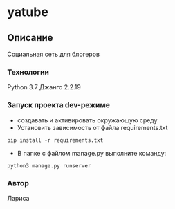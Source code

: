 # yatube
## Описание
Социальная сеть для блогеров
### Технологии
Python 3.7 Джанго 2.2.19
### Запуск проекта dev-режиме
 - создавать и активировать окружающую среду
 - Установить зависимость от файла requirements.txt
```
pip install -r requirements.txt
``` 
- В папке с файлом manage.py выполните команду:
```
python3 manage.py runserver
```
### Автор
Лариса
